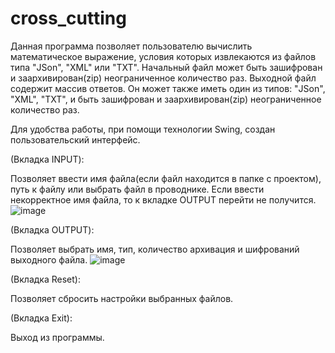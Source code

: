 # cross_cutting
Данная программа позволяет пользователю вычислить математическое выражение, условия которых извлекаются из файлов типа "JSon", "XML" или "TXT". Начальный
файл может быть зашифрован и заархивирован(zip) неограниченное количество раз. Выходной файл содержит массив ответов. Он может также иметь один из типов: "JSon", "XML", 
"TXT", и быть зашифрован и заархивирован(zip) неограниченное количество раз.

Для удобства работы, при помощи технологии Swing, создан пользовательский интерфейс. 

(Вкладка INPUT):

Позволяет ввести имя файла(если файл находится в папке с проектом), путь к файлу или выбрать файл в проводнике. Если ввести некорректное имя файла, то к вкладке OUTPUT
перейти не получится.
![image](https://user-images.githubusercontent.com/108458495/213216105-21ce64e5-b064-4dda-8498-9d4dcffb62ad.png)

(Вкладка OUTPUT):

Позволяет выбрать имя, тип, количество архивация и шифрований выходного файла. 
![image](https://user-images.githubusercontent.com/108458495/213216933-e48b8d14-e61f-484a-8717-145d0921a12f.png)

(Вкладка Reset):

Позволяет сбросить настройки выбранных файлов.

(Вкладка Exit):

Выход из программы.

